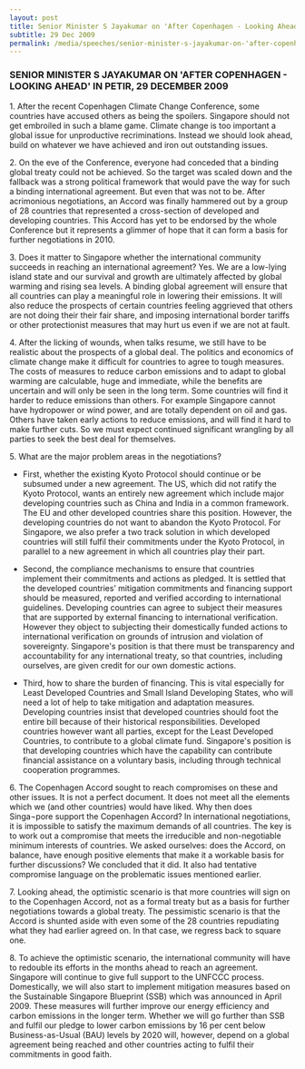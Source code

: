 ```yaml
---
layout: post
title: Senior Minister S Jayakumar on 'After Copenhagen - Looking Ahead' in PETIR, 29 December 2009
subtitle: 29 Dec 2009
permalink: /media/speeches/senior-minister-s-jayakumar-on-'after-copenhagen---looking-ahead'-in-petir-29-december-2009
---
```


### SENIOR MINISTER S JAYAKUMAR ON 'AFTER COPENHAGEN - LOOKING AHEAD' IN PETIR, 29 DECEMBER 2009

1\. After the recent Copenhagen Climate Change Conference, some countries have accused others as being the spoilers. Singapore should not get embroiled in such a blame game. Climate change is too important a global issue for unproductive recriminations. Instead we should look ahead, build on whatever we have achieved and iron out outstanding issues.

2\. On the eve of the Conference, everyone had conceded that a binding global treaty could not be achieved. So the target was scaled down and the fallback was a strong political framework that would pave the way for such a binding international agreement. But even that was not to be. After acrimonious negotiations, an Accord was finally hammered out by a group of 28 countries that represented a cross-section of developed and developing countries. This Accord has yet to be endorsed by the whole Conference but it represents a glimmer of hope that it can form a basis for further negotiations in 2010.

3\. Does it matter to Singapore whether the international community succeeds in reaching an international agreement? Yes. We are a low-lying island state and our survival and growth are ultimately affected by global warming and rising sea levels. A binding global agreement will ensure that all countries can play a meaningful role in lowering their emissions. It will also reduce the prospects of certain countries feeling aggrieved that others are not doing their their fair share, and imposing international border tariffs or other protectionist measures that may hurt us even if we are not at fault.

4\. After the licking of wounds, when talks resume, we still have to be realistic about the prospects of a global deal. The politics and economics of climate change make it difficult for countries to agree to tough measures. The costs of measures to reduce carbon emissions and to adapt to global warming are calculable, huge and immediate, while the benefits are uncertain and will only be seen in the long term. Some countries will find it harder to reduce emissions than others. For example Singapore cannot have hydropower or wind power, and are totally dependent on oil and gas. Others have taken early actions to reduce emissions, and will find it hard to make further cuts. So we must expect continued significant wrangling by all parties to seek the best deal for themselves.

5\. What are the major problem areas in the negotiations?

* First, whether the existing Kyoto Protocol should continue or be subsumed under a new agreement. The US, which did not ratify the Kyoto Protocol, wants an entirely new agreement which include major developing countries such as China and India in a common framework. The EU and other developed countries share this position. However, the developing countries do not want to abandon the Kyoto Protocol. For Singapore, we also prefer a two track solution in which developed countries will still fulfil their commitments under the Kyoto Protocol, in parallel to a new agreement in which all countries play their part.

* Second, the compliance mechanisms to ensure that countries implement their commitments and actions as pledged. It is settled that the developed countries’ mitigation commitments and financing support should be measured, reported and verified according to international guidelines. Developing countries can agree to subject their measures that are supported by external financing to international verification. However they object to subjecting their domestically funded actions to international verification on grounds of intrusion and violation of sovereignty. Singapore's position is that there must be transparency and accountability for any international treaty, so that countries, including ourselves, are given credit for our own domestic actions.

* Third, how to share the burden of financing. This is vital especially for Least Developed Countries and Small Island Developing States, who will need a lot of help to take mitigation and adaptation measures. Developing countries insist that developed countries should foot the entire bill because of their historical responsibilities. Developed countries however want all parties, except for the Least Developed Countries, to contribute to a global climate fund. Singapore's position is that developing countries which have the capability can contribute financial assistance on a voluntary basis, including through technical cooperation programmes.

6\. The Copenhagen Accord sought to reach compromises on these and other issues. It is not a perfect document. It does not meet all the elements which we (and other countries) would have liked. Why then does Singa¬pore support the Copenhagen Accord? In international negotiations, it is impossible to satisfy the maximum demands of all countries. The key is to work out a compromise that meets the irreducible and non-negotiable minimum interests of countries. We asked ourselves: does the Accord, on balance, have enough positive elements that make it a workable basis for further discussions? We concluded that it did. It also had tentative compromise language on the problematic issues mentioned earlier.

7\. Looking ahead, the optimistic scenario is that more countries will sign on to the Copenhagen Accord, not as a formal treaty but as a basis for further negotiations towards a global treaty. The pessimistic scenario is that the Accord is shunted aside with even some of the 28 countries repudiating what they had earlier agreed on. In that case, we regress back to square one.

8\. To achieve the optimistic scenario, the international community will have to redouble its efforts in the months ahead to reach an agreement. Singapore will continue to give full support to the UNFCCC process. Domestically, we will also start to implement mitigation measures based on the Sustainable Singapore Blueprint (SSB) which was announced in April 2009. These measures will further improve our energy efficiency and carbon emissions in the longer term. Whether we will go further than SSB and fulfil our pledge to lower carbon emissions by 16 per cent below Business-as-Usual (BAU) levels by 2020 will, however, depend on a global agreement being reached and other countries acting to fulfil their commitments in good faith.